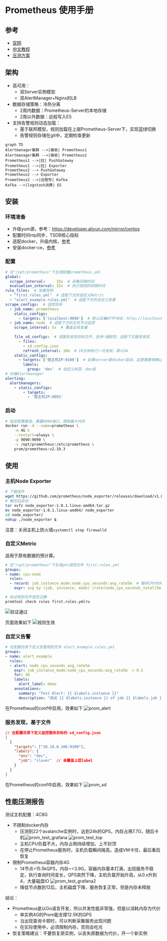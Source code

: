 # Prometheus 使用手册

<!-- toc -->

## 参考

* [官网](https://prometheus.io/)
* [中文教程](https://yunlzheng.gitbook.io/prometheus-book/)
* [压测方案](https://blog.freshtracks.io/load-testing-prometheus-metric-ingestion-5b878711711c)

## 架构

* 高可用：
  * 双Server实例模型
  * 双AlertManager+Nginx的LB
* 数据存储策略：冷热分离
  * 2周内数据：Prometheus-Server的本地存储
  * 2周以外数据：远程写入ES
* 支持告警规则动态加载：
  * 基于联邦模型，规则加载在上层Prometheus-Server下，实现蓝绿切换
  * 告警规则存储在git中，定期检查更新

```mermaid
graph TD
Alertmanager集群 -->|接收| Prometheus1
Alertmanager集群 -->|接收| Prometheus2
Prometheus1 -->|拉| PushGateway
Prometheus1 -->|拉| Exporter
Prometheus2 --> PushGateway
Prometheus2 --> Exporter
Prometheus2 -->|远程写| Kafka
Kafka -->|logstash消费| ES
```

## 安装

### 环境准备

* 升级yum源，参考：<https://developer.aliyun.com/mirror/centos>
* 配置时间ntp同步，TSDB核心指标
* 适配docker，升级内核，[参考](/doc/tech_tutorial/linux工具/kernel.md)
* 安装docker-ce，[参考](/doc/tech_tutorial/虚拟化/docker.md)

### 配置

```yml
# 在"/opt/prometheus"下生成配置prometheus.yml
global:
  scrape_interval:     15s  # 采集间隔时间
  evaluation_interval: 15s  # 执行规则的间隔时间
rule_files:  # 加载规则
  - "first.rules.yml"  # 适配下文的自定义Metric
  - "alert_example.rules.yml"  # 适配下文的自定义告警
scrape_configs:  # 监控目标
  - job_name: prometheus
    static_configs:
      - targets: ['localhost:9090']  # 默认采集HTTP地址：http://localhost:9090/metrics
  - job_name: node  # 适配下方的主机节点监控
    scrape_interval: 5s  # 覆盖全局变量
 
    file_sd_configs:  # 读服务发现目标文件，支持*通配符，适配下文服务发现
      - files:
        - sd_config.json
        refresh_interval: 10m  # 10分钟执行一次发现，默认5m
    static_configs:
      - targets: ['宿主机IP:9100']  # 如果server是docker启动，这里需要明确ip
        labels:
          group: 'dev'  # 自定义标签，dev组
# 对接Alertmanager
alerting:
  alertmanagers:
    - static_configs:
        - targets:
          - '宿主机IP:9093'
```

### 启动

```bash
# 指定配置路径，暴露9090端口，限制最大内存
docker run -d --name=prometheus \
    -m 4G \
    --restart=always \
    -p 9090:9090 \
    -v /opt/prometheus:/etc/prometheus \
    prom/prometheus:v2.19.3
```

## 使用

### 主机Node Exporter

```bash
# 下载组件
wget https://github.com/prometheus/node_exporter/releases/download/v1.0.1/node_exporter-1.0.1.linux-amd64.tar.gz
# 解压后启动
tar xvfz node_exporter-1.0.1.linux-amd64.tar.gz
mv node_exporter-1.0.1.linux-amd64/ node_exporter
cd node_exporter/
nohup ./node_exporter &
```

注意：关闭主机上防火墙`systemctl stop firewalld`

### 自定义Metric

适用于原有数据的预计算。

```yml
# 在"/opt/prometheus"下生成yml规则文件 first.rules.yml
groups:
- name: cpu-node
  rules:
  - record: job_instance_mode:node_cpu_seconds:avg_rate5m  # 每秒CPU时间速率，按照job、实例、模式区分，5分钟均值
    expr: avg by (job, instance, mode) (rate(node_cpu_seconds_total[5m]))
```

```bash
# 验证规则文件是否正确
promtool check rules first.rules.ymlru
```

![验证通过](prom_rule.png)

页面效果如下 ![规则生效](prom_rule_page.png)

### 自定义告警

```yml
# 在配置目录下定义告警规则文件 alert_example.rules.yml
groups:
- name: alert_example
  rules:
  - alert: node_cpu_seconds_avg_rate5m
    expr: job_instance_mode:node_cpu_seconds:avg_rate5m  > 0.5
    for: 2m
    labels:
      alert_label: demo
    annotations:
      summary: "Test Alert: {{ $labels.instance }}"
      description: "测试 {{ $labels.instance }} of job {{ $labels.job }} has been > 0.5"
```

在Prometheus的conf中启用，效果如下 ![prom_alert](prom_alert_page.png)

### 服务发现，基于文件

```json
// 在配置目录下定义监控服务目标的 sd_config.json
[
  {
    "targets": ["10.10.0.106:9100"],
    "labels": {
      "env": "dev",
      "job": "slaver"  // 会覆盖上层label
    }
  }
]
```

在Prometheus的conf中启用，效果如下 ![prom_sd](prom_sd.png)

## 性能压测报告

测试主机配置：4C8G

* 不限制docker内存
  * 压测到22个avalanche实例时，达到24k的QPS，内存占用7.7G，随后卡机![prom_test_grafana](prom_test_grafana.png) ![prom_test_top](prom_test_top.png)
  * 主机CPU负载不大，内存占用持续增加，上不封顶
  * 在停止Prometheus服务时，主机负载瞬间飚高，造成VM卡住，最后重启恢复
* 限制Prometheus容器内存4G
  * 14节点=15.5kQPS，内存~=3.9G，容器内存基本打满，出现服务不稳定，执行查询时间变长，QPS突然下降，主机负载开始升高，从0.x升到4，大量磁盘IO ![prom_test_grafana2](prom_test_grafana2.png)
  * 降低节点数到12后，主机磁盘下降，服务恢复正常，但是内存未释放

结论：

* Prometheus是以Go语言开发，所以并发性能非常强，但是以消耗内存为代价
  * 单实例4G的Prom能支撑12.5K的QPS
  * 当出现查询卡顿时，可以判断采集服务出现问题
  * 在实际使用中，必须限制内存，否则会吃光
* 恢复策略建议：不要恢复原实例，以丢失原数据为代价，开一个新实例
